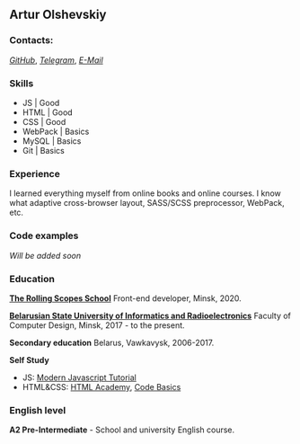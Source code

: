 ## Artur Olshevskiy

### Contacts:
[*GitHub*](https://github.com/White9769), [*Telegram*](https://t.me/White311), [*E-Mail*](mailto:white9769@gmail.com)

### Skills
* JS | Good 
* HTML | Good
* CSS | Good
* WebPack | Basics
* MySQL | Basics
* Git | Basics

### Experience
I learned everything myself from online books and online courses. I know what adaptive cross-browser layout, SASS/SCSS preprocessor, WebPack, etc.

### Code examples
*Will be added soon*

### Education
[**The Rolling Scopes School**](https://school.rollingscopes.com/) Front-end developer, Minsk, 2020.

[**Belarusian State University of Informatics and Radioelectronics**](https://www.bsuir.by/en/) Faculty of Computer Design, Minsk, 2017 - to the present.

**Secondary education** Belarus, Vawkavysk, 2006-2017.

**Self Study**
* JS: [Modern Javascript Tutorial](http://learn.javascript.ru/)
* HTML&CSS: [HTML Academy](http://htmlacademy.ru), [Code Basics](https://ru.code-basics.com/)

### English level
**A2 Pre-Intermediate** - School and university English course.